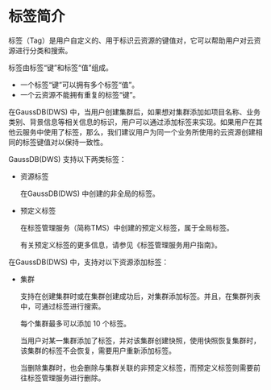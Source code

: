 # 标签简介<a name="ZH-CN_TOPIC_0000001145816491"></a>

标签（Tag）是用户自定义的、用于标识云资源的键值对，它可以帮助用户对云资源进行分类和搜索。

标签由标签“键”和标签“值”组成。

-   一个标签“键”可以拥有多个标签“值”。
-   一个云资源不能拥有重复的标签“键”。

在GaussDB\(DWS\) 中，当用户创建集群后，如果想对集群添加如项目名称、业务类别、背景信息等相关信息的标识，用户可以通过添加标签来实现。如果用户在其他云服务中使用了标签，那么，我们建议用户为同一个业务所使用的云资源创建相同的标签键值对以保持一致性。

GaussDB\(DWS\) 支持以下两类标签：

-   资源标签

    在GaussDB\(DWS\) 中创建的非全局的标签。


-   预定义标签

    在标签管理服务（简称TMS）中创建的预定义标签，属于全局标签。

    有关预定义标签的更多信息，请参见《标签管理服务用户指南》。


在GaussDB\(DWS\) 中，支持对以下资源添加标签：

-   集群

    支持在创建集群时或在集群创建成功后，对集群添加标签。并且，在集群列表中，可通过标签进行搜索。

    每个集群最多可以添加 10 个标签。

    当用户对某一集群添加了标签，并对该集群创建快照，使用快照恢复集群时，该集群的标签不会恢复，需要用户重新添加标签。

    当删除集群时，也会删除与集群关联的非预定义标签，而预定义标签则需要前往标签管理服务进行删除。


